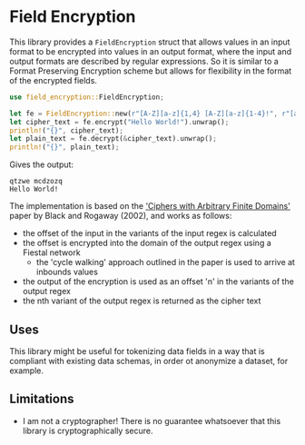 # Field Encryption

This library provides a `FieldEncryption` struct that allows values in an input format to be encrypted into values in an output format, where the input and output formats are described by regular expressions. So it is similar to a Format Preserving Encryption scheme but allows for flexibility in the format of the encrypted fields.  

```rust
use field_encryption::FieldEncryption;

let fe = FieldEncryption::new(r"[A-Z][a-z]{1,4} [A-Z][a-z]{1-4}!", r"[a-z]{5} [a-z]{7}", &[0;32]).unwrap();
let cipher_text = fe.encrypt("Hello World!").unwrap();
println!("{}", cipher_text);
let plain_text = fe.decrypt(&cipher_text).unwrap(); 
println!("{}", plain_text);
```

Gives the output:
```text
qtzwe mcdzozq
Hello World!
```

The implementation is based on the ['Ciphers with Arbitrary Finite Domains'](https://www.cs.ucdavis.edu/~rogaway/papers/subset.pdf) paper by Black and Rogaway (2002), and works as follows:

- the offset of the input in the variants of the input regex is calculated 
- the offset is encrypted into the domain of the output regex using a Fiestal network
  - the 'cycle walking' approach outlined in the paper is used to arrive at inbounds values
- the output of the encryption is used as an offset 'n' in the variants of the output regex
- the nth variant of the output regex is returned as the cipher text

## Uses
This library might be useful for tokenizing data fields in a way that is compliant with existing data schemas, in order ot anonymize a dataset, for example. 

## Limitations
- I am not a cryptographer! There is no guarantee whatsoever that this library is cryptographically secure.
